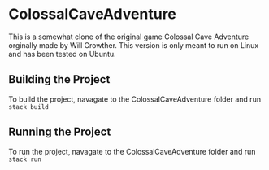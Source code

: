 # ColossalCaveAdventure
This is a somewhat clone of the original game Colossal Cave Adventure orginally made by Will Crowther. This version is only meant to run on Linux and has been tested on Ubuntu. 
## Building the Project
To build the project, navagate to the ColossalCaveAdventure folder and run `stack build`
## Running the Project
To run the project, navagate to the ColossalCaveAdventure folder and run `stack run`